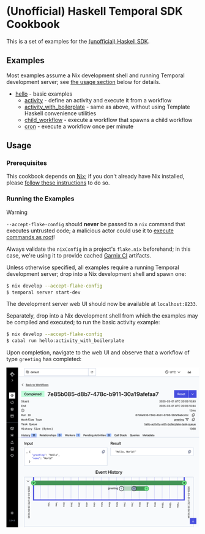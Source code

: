 # (Unofficial) Haskell Temporal SDK Cookbook

This is a set of examples for the [(unofficial) Haskell SDK](https://github.com/MercuryTechnologies/hs-temporal-sdk/).

## Examples

Most examples assume a Nix development shell and running Temporal development
server; see [the usage section](#usage) below for details.

- [hello](./hello) - basic examples
  - [activity](./hello/Activity.hs) - define an activity and execute it from a workflow
  - [activity_with_boilerplate](./hello/ActivityWithBoilerplate.hs) - same as above, without using Template Haskell convenience utilities
  - [child_workflow](./hello/ChildWorkflow.hs) - execute a workflow that spawns a child workflow
  - [cron](./hello/Cron.hs) - execute a workflow once per minute

## Usage

### Prerequisites

This cookbook depends on [Nix]; if you don't already have Nix installed, please
[follow these instructions](https://lix.systems/install/#on-any-other-linuxmacos-system)
to do so.

[Nix]: https://www.lix.systems

### Running the Examples

> [!WARNING]
> `--accept-flake-config` should **never** be passed to a `nix` command that
> executes untrusted code; a malicious actor could use it to
> [execute commands as root](https://github.com/NixOS/nix/issues/9649)!
>
> Always validate the `nixConfig` in a project's `flake.nix` beforehand; in
> this case, we're using it to provide cached [Garnix CI](https://garnix.io/)
> artifacts.

Unless otherwise specified, all examples require a running Temporal development
server; drop into a Nix development shell and spawn one:

```bash
$ nix develop --accept-flake-config
$ temporal server start-dev
```

The development server web UI should now be available at `localhost:8233`.

Separately, drop into a Nix development shell from which the examples may be
compiled and executed; to run the basic activity example:

```bash
$ nix develop --accept-flake-config
$ cabal run hello:activity_with_boilerplate
```

Upon completion, navigate to the web UI and observe that a workflow of type
`greeting` has completed:

<img title="screenshot" alt="Temporal web UI showing workflow execution" src="./assets/greeting_workflow_example.png" />
